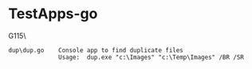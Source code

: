 # TestApps-go

G115\

    dup\dup.go    Console app to find duplicate files
                  Usage:  dup.exe "c:\Images" "c:\Temp\Images" /BR /SR

              
